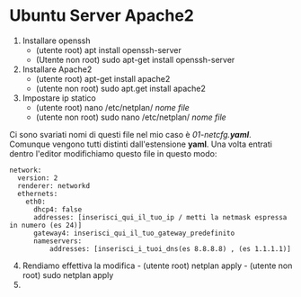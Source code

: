 # Ubuntu Server Apache2
1. Installare openssh
    - (utente root)     apt install openssh-server
    - (Utente non root) sudo apt-get install openssh-server
2. Installare Apache2
    - (utente root)     apt-get install apache2
    - (utente non root) sudo apt.get install apache2
3. Impostare ip statico
    - (utente root)     nano /etc/netplan/ *nome file*
    - (utente non root) sudo nano /etc/netplan/ *nome file*
  
Ci sono svariati nomi di questi file nel mio caso è *01-netcfg.__yaml__*.
Comunque vengono tutti distinti dall'estensione **yaml**.
Una volta entrati dentro l'editor modifichiamo questo file in questo modo:
```
network:
  version: 2
  renderer: networkd
  ethernets:
    eth0:
      dhcp4: false
      addresses: [inserisci_qui_il_tuo_ip / metti la netmask espressa in numero (es 24)]
      gateway4: inserisci_qui_il_tuo_gateway_predefinito
      nameservers:
          addresses: [inserisci_i_tuoi_dns(es 8.8.8.8) , (es 1.1.1.1)]
```
4. Rendiamo effettiva la modifica
        - (utente root)     netplan apply
        - (utente non root) sudo netplan apply
5. 
